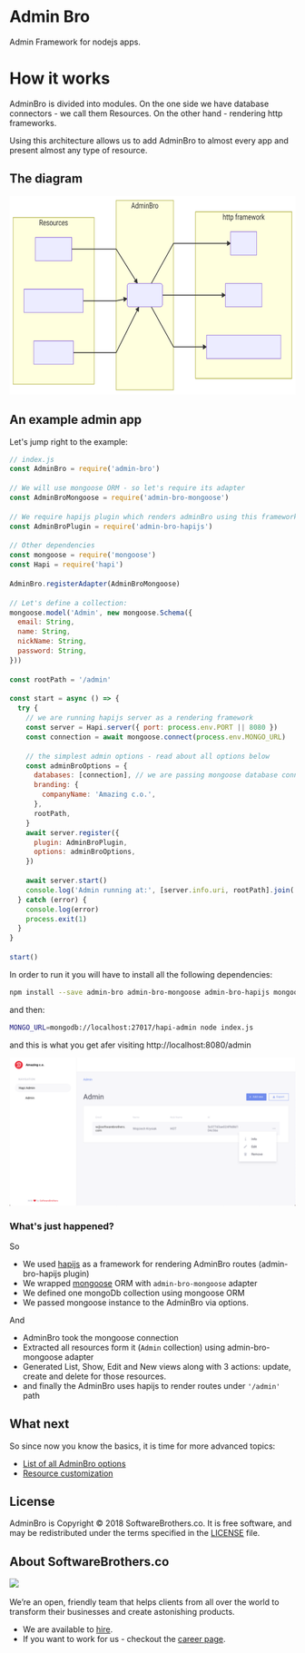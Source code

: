 # Admin Bro

Admin Framework for nodejs apps.

# How it works

AdminBro is divided into modules. On the one side we have database connectors - we call them Resources. On the other hand - rendering http frameworks.

Using this architecture allows us to add AdminBro to almost every app and present almost any type of resource.

## The diagram

<p align="center">
  <img src="./screenshots/admin-high-level.svg" height=350>
</p>

## An example admin app

Let's jump right to the example:

```javascript
// index.js
const AdminBro = require('admin-bro')

// We will use mongoose ORM - so let's require its adapter
const AdminBroMongoose = require('admin-bro-mongoose')

// We require hapijs plugin which renders adminBro using this framework
const AdminBroPlugin = require('admin-bro-hapijs')

// Other dependencies
const mongoose = require('mongoose')
const Hapi = require('hapi')

AdminBro.registerAdapter(AdminBroMongoose)

// Let's define a collection:
mongoose.model('Admin', new mongoose.Schema({
  email: String,
  name: String,
  nickName: String,
  password: String,
}))

const rootPath = '/admin'

const start = async () => {
  try {
    // we are running hapijs server as a rendering framework
    const server = Hapi.server({ port: process.env.PORT || 8080 })
    const connection = await mongoose.connect(process.env.MONGO_URL)

    // the simplest admin options - read about all options below
    const adminBroOptions = {
      databases: [connection], // we are passing mongoose database connection
      branding: {
        companyName: 'Amazing c.o.',
      },
      rootPath,
    }
    await server.register({
      plugin: AdminBroPlugin,
      options: adminBroOptions,
    })

    await server.start()
    console.log('Admin running at:', [server.info.uri, rootPath].join(''))
  } catch (error) {
    console.log(error)
    process.exit(1)
  }
}

start()
```

In order to run it you will have to install all the following dependencies:

```bash
npm install --save admin-bro admin-bro-mongoose admin-bro-hapijs mongoose hapi
```

and then:

```bash
MONGO_URL=mongodb://localhost:27017/hapi-admin node index.js
```

and this is what you get afer visiting http://localhost:8080/admin

<img src="./screenshots/simpleapp.png">

### What's just happened?

So
* We used [hapijs](https://hapijs.com/) as a framework for rendering AdminBro routes (admin-bro-hapijs plugin)
* We wrapped [mongoose](https://mongoosejs.com/) ORM with `admin-bro-mongoose` adapter
* We defined one mongoDb collection using mongoose ORM
* We passed mongoose instance to the AdminBro via options.

And
* AdminBro took the mongoose connection
* Extracted all resources form it (`Admin` collection) using admin-bro-mongoose adapter
* Generated List, Show, Edit and New views along with 3 actions: update, create and delete for those resources.
* and finally the AdminBro uses hapijs to render routes under `'/admin'` path

## What next

So since now you know the basics, it is time for more advanced topics:

* [List of all AdminBro options](https://softwarebrothers.github.io/admin-bro/global.html#AdminBroOptions)
* [Resource customization](https://softwarebrothers.github.io/admin-bro/tutorial-resource-decorators.html)

## License

AdminBro is Copyright © 2018 SoftwareBrothers.co. It is free software, and may be redistributed under the terms specified in the [LICENSE](LICENSE) file.

## About SoftwareBrothers.co

<img src="https://softwarebrothers.co/assets/images/software-brothers-logo-full.svg" width=240>


We’re an open, friendly team that helps clients from all over the world to transform their businesses and create astonishing products.

* We are available to [hire](https://softwarebrothers.co/contact).
* If you want to work for us - checkout the [career page](https://softwarebrothers.co/career).